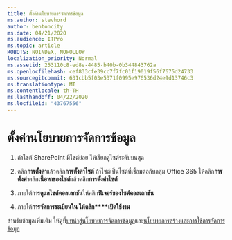 ```yaml
---
title: ตั้งค่านโยบายการจัดการข้อมูล
ms.author: stevhord
author: bentoncity
ms.date: 04/21/2020
ms.audience: ITPro
ms.topic: article
ROBOTS: NOINDEX, NOFOLLOW
localization_priority: Normal
ms.assetid: 253110c8-ed8e-4485-b40b-0b344843762a
ms.openlocfilehash: cef833cfe39cc7f7fc01f19019f56f7675d24733
ms.sourcegitcommit: 631cbb5f03e5371f0995e976536d24e9d13746c3
ms.translationtype: MT
ms.contentlocale: th-TH
ms.lasthandoff: 04/22/2020
ms.locfileid: "43767556"
---
```

# <a name="set-up-information-management-policies"></a>ตั้งค่านโยบายการจัดการข้อมูล

1. ถ้าไซต์ SharePoint มีไซต์ย่อย ให้เรียกดูไซต์ระดับบนสุด
    
2. คลิก**การตั้งค่า**แล้วคลิก**การตั้งค่าไซต์** ถ้าไซต์เป็นไซต์ที่เชื่อมต่อกับกลุ่ม Office 365 ให้คลิก**การตั้งค่า**คลิก**เนื้อหาของไซต์**แล้วคลิก**การตั้งค่าไซต์**
    
3. ภายใต้**การดูแลไซต์คอลเลกชัน**ให้คลิก**ฟีเจอร์ของไซต์คอลเลกชัน**
    
4. ภายใต้**การจัดการระเบียนใน ให้คลิก****เปิดใช้งาน**
    
สําหรับข้อมูลเพิ่มเติม ให้ดูที่[บทนําสู่นโยบายการจัดการข้อมูล](https://go.microsoft.com/fwlink/?linkid=404239)และ[นโยบายการสร้างและการใช้การจัดการข้อมูล](https://go.microsoft.com/fwlink/?linkid=2003916)
  


